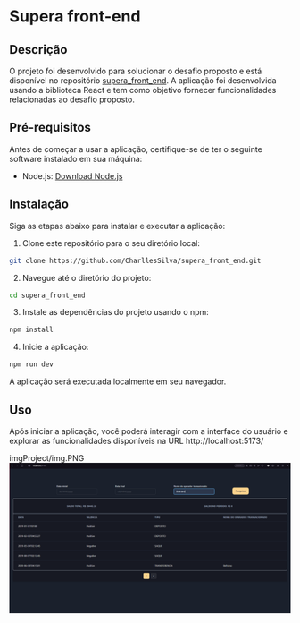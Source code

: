 # Supera front-end

## Descrição

O projeto foi desenvolvido para solucionar o desafio proposto e está disponível no repositório [supera_front_end](https://github.com/CharllesSilva/supera_front_end.git). A aplicação foi desenvolvida usando a biblioteca React e tem como objetivo fornecer funcionalidades relacionadas ao desafio proposto.

## Pré-requisitos

Antes de começar a usar a aplicação, certifique-se de ter o seguinte software instalado em sua máquina:

- Node.js: [Download Node.js](https://nodejs.org/)

## Instalação

Siga as etapas abaixo para instalar e executar a aplicação:

1. Clone este repositório para o seu diretório local:

```bash
git clone https://github.com/CharllesSilva/supera_front_end.git
```

2. Navegue até o diretório do projeto:

```bash
cd supera_front_end
```

3. Instale as dependências do projeto usando o npm:

```bash
npm install
```

4. Inicie a aplicação:

```bash
npm run dev
```

A aplicação será executada localmente em seu navegador.

## Uso

Após iniciar a aplicação, você poderá interagir com a interface do usuário e explorar as funcionalidades disponíveis na URL http://localhost:5173/

imgProject/img.PNG
![imagem da tela](imgProject/img.PNG)

